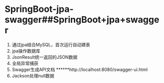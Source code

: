 # SpringBoot-jpa-swagger##SpringBoot+jpa+swagger
1. 通过jpa结合MySQL，首次运行自动建表
2. jpa操作数据库
3. JsonResult统一返回的JSON数据
4. 全局异常捕获
5. Swagger生成API文档        ******http://localhost:8080/swagger-ui.html
6. Jackson处理null数据
